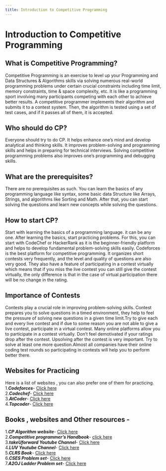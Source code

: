 ```yaml
---
title: Introduction to Competitive Programming
---
```


# Introduction to Competitive Programming

## What is Competitive Programming?

Competitive Programming is an exercise to level up your Programming and Data Structures & Algorithms skills via solving numerous real-world programming problems under certain crucial constraints including time limit, memory constraints, time & space complexity,  etc. It is like a programming sport involving many participants competing with each other to achieve better results. A competitive programmer implements their algorithm and submits it to a contest system. Then, the algorithm is tested using a set of test cases, and if it passes all of them, it is accepted.

## Who should do CP?

Everyone should try to do CP. It helps enhance one’s mind and develop analytical and thinking skills. It improves problem-solving and programming skills and helps in preparing for technical interviews. Solving competitive programming problems also improves one’s programming and debugging skills.

## What are the prerequisites?

There are no prerequisites as such. You can learn the basics of any programming language like syntax, some basic data Structure like Arrays, Strings, and algorithms like Sorting and Math. After that, you can start solving the questions and learn new concepts while solving the questions.

## How to start CP?

Start with learning the basics of a programming language. it can be any one. After learning the basics, start practicing problems. For this, you can start with CodeChef or HackerRank as it is the beginner-friendly platform and helps to develop fundamental problem-solving skills easily.
Codeforces is the best platform for competitive programming. It organizes short contests very frequently, and the level and quality of questions are also very good. They also have a feature of participating in a contest virtually which means that if you miss the live contest you can still give the contest virtually, the only difference is that in the case of virtual participation there will be no change in the rating.

## Importance of Contests

Contests play a crucial role in improving problem-solving skills. Contest prepares you to solve questions in a timed environment, they help to feel the pressure of solving new questions in a given time limit.Try to give each and every live contest and if due to some reason you are not able to give a live contest, participate in a virtual contest. Many online platforms allow you to participate in a contest virtually. Don’t feel demotivated if your ratings drop after the contest. Upsolving after the contest is very important. Try to solve at least one more question.Almost all companies have their online coding test rounds so participating in contests will help you to perform better there.

## Websites for Practicing

Here is a list of websites , you can also prefer one of them for practicing.
<br>
1.***Codeforces***- <a href="https://codeforces.com/">Click here</a>
<br>
2.***Codechef***- <a href="https://www.codechef.com/">Click here</a>
<br>
3.***AtCoder***- <a href="https://atcoder.jp/">Click here</a>
<br>
4.***Topcoder***- <a href="https://www.topcoder.com/">Click here</a>
<br>

## Books , websites and Other resources -

1.***CP Algorithm website***- <a href="https://edutechlearners.com/download/Introduction_to_algorithms-3rd%20Edition.pdf">Click here</a>
<br>
2.***Competitive programmer’s Handbook***- <a href="https://cses.fi/book/book.pdf">click here</a>
<br>
3.***takeUforward Youtube Channel***- <a href="https://www.youtube.com/c/takeUforward">Click here</a>
<br>
4.***LUV Youtube Channel***- <a href="https://www.youtube.com/@iamluv">Click here</a>
<br>
5.***CLRS Book***- <a href="https://edutechlearners.com/download/Introduction_to_algorithms-3rd%20Edition.pdf">Click here</a>
<br>
6.***CSES Problem set***- <a href="https://cses.fi/problemset/">Click here</a>
<br>
7.***A2OJ Ladder Problem set***- <a href="https://earthshakira.github.io/a2oj-clientside/server/Ladders.html">Click here</a> 
